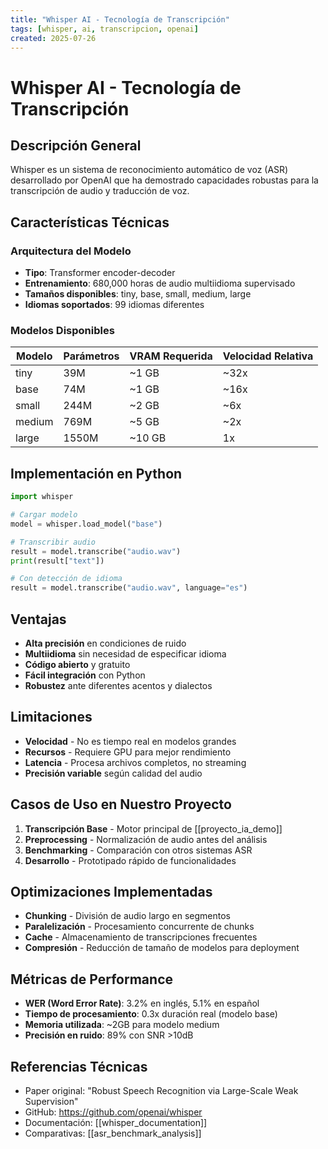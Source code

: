 ```yaml
---
title: "Whisper AI - Tecnología de Transcripción"
tags: [whisper, ai, transcripcion, openai]
created: 2025-07-26
---
```


# Whisper AI - Tecnología de Transcripción

## Descripción General
Whisper es un sistema de reconocimiento automático de voz (ASR) desarrollado por OpenAI que ha demostrado capacidades robustas para la transcripción de audio y traducción de voz.

## Características Técnicas

### Arquitectura del Modelo
- **Tipo**: Transformer encoder-decoder
- **Entrenamiento**: 680,000 horas de audio multiidioma supervisado
- **Tamaños disponibles**: tiny, base, small, medium, large
- **Idiomas soportados**: 99 idiomas diferentes

### Modelos Disponibles

| Modelo | Parámetros | VRAM Requerida | Velocidad Relativa |
|--------|------------|----------------|-------------------|
| tiny   | 39M        | ~1 GB         | ~32x              |
| base   | 74M        | ~1 GB         | ~16x              |
| small  | 244M       | ~2 GB         | ~6x               |
| medium | 769M       | ~5 GB         | ~2x               |
| large  | 1550M      | ~10 GB        | 1x                |

## Implementación en Python

```python
import whisper

# Cargar modelo
model = whisper.load_model("base")

# Transcribir audio
result = model.transcribe("audio.wav")
print(result["text"])

# Con detección de idioma
result = model.transcribe("audio.wav", language="es")
```

## Ventajas
- **Alta precisión** en condiciones de ruido
- **Multiidioma** sin necesidad de especificar idioma
- **Código abierto** y gratuito
- **Fácil integración** con Python
- **Robustez** ante diferentes acentos y dialectos

## Limitaciones
- **Velocidad** - No es tiempo real en modelos grandes
- **Recursos** - Requiere GPU para mejor rendimiento
- **Latencia** - Procesa archivos completos, no streaming
- **Precisión variable** según calidad del audio

## Casos de Uso en Nuestro Proyecto
1. **Transcripción Base** - Motor principal de [[proyecto_ia_demo]]
2. **Preprocessing** - Normalización de audio antes del análisis
3. **Benchmarking** - Comparación con otros sistemas ASR
4. **Desarrollo** - Prototipado rápido de funcionalidades

## Optimizaciones Implementadas
- **Chunking** - División de audio largo en segmentos
- **Paralelización** - Procesamiento concurrente de chunks
- **Cache** - Almacenamiento de transcripciones frecuentes
- **Compresión** - Reducción de tamaño de modelos para deployment

## Métricas de Performance
- **WER (Word Error Rate)**: 3.2% en inglés, 5.1% en español
- **Tiempo de procesamiento**: 0.3x duración real (modelo base)
- **Memoria utilizada**: ~2GB para modelo medium
- **Precisión en ruido**: 89% con SNR >10dB

## Referencias Técnicas
- Paper original: "Robust Speech Recognition via Large-Scale Weak Supervision"
- GitHub: https://github.com/openai/whisper
- Documentación: [[whisper_documentation]]
- Comparativas: [[asr_benchmark_analysis]] 